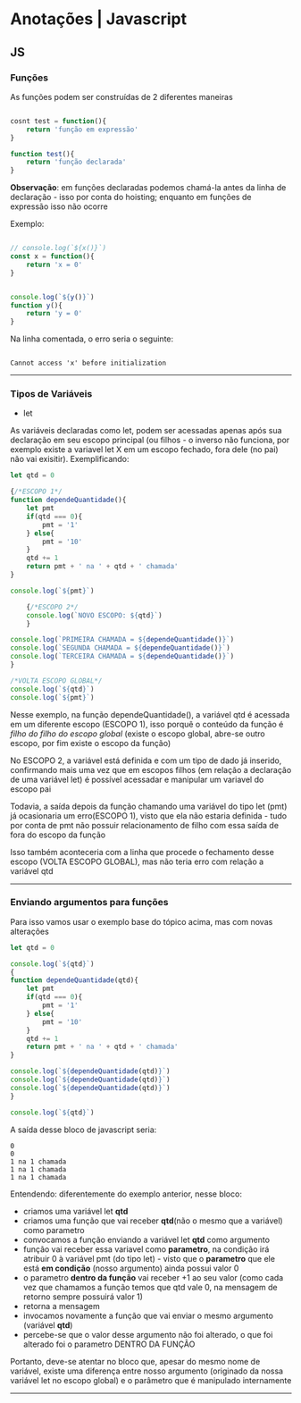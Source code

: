 # Anotações | Javascript

## JS

### Funções

As funções podem ser construídas de 2 diferentes maneiras

```js

cosnt test = function(){
    return 'função em expressão'
}

function test(){
    return 'função declarada'
}

```

**Observação**: em funções declaradas podemos chamá-la antes da linha de declaração - isso por conta do hoisting; enquanto em funções de expressão isso não ocorre

Exemplo:

```js

// console.log(`${x()}`)
const x = function(){
    return 'x = 0'
}


console.log(`${y()}`)
function y(){
    return 'y = 0'
}

```

Na linha comentada, o erro seria o seguinte: 

```

Cannot access 'x' before initialization

```

---

### Tipos de Variáveis

* let

As variáveis declaradas como let, podem ser acessadas apenas após sua declaração em seu escopo principal (ou filhos - o inverso não funciona, por exemplo existe a variavel let X em um escopo fechado, fora dele (no pai) não vai exisitir). Exemplificando:

```js
let qtd = 0

{/*ESCOPO 1*/
function dependeQuantidade(){
    let pmt
    if(qtd === 0){
        pmt = '1'
    } else{
        pmt = '10'
    }
    qtd += 1
    return pmt + ' na ' + qtd + ' chamada'
}

console.log(`${pmt}`)

    {/*ESCOPO 2*/
    console.log(`NOVO ESCOPO: ${qtd}`)
    }

console.log(`PRIMEIRA CHAMADA = ${dependeQuantidade()}`)
console.log(`SEGUNDA CHAMADA = ${dependeQuantidade()}`)
console.log(`TERCEIRA CHAMADA = ${dependeQuantidade()}`)
}

/*VOLTA ESCOPO GLOBAL*/
console.log(`${qtd}`)
console.log(`${pmt}`)
```

Nesse exemplo, na função dependeQuantidade(), a variável qtd é acessada em um diferente escopo (ESCOPO 1), isso porquê o conteúdo da função é *filho do filho do escopo global* (existe o escopo global, abre-se outro escopo, por fim existe o escopo da função)

No ESCOPO 2, a variável está definida e com um tipo de dado já inserido, confirmando mais uma vez que em escopos filhos (em relação a declaração de uma variável let) é possível acessadar e manipular um variavel do escopo pai

Todavia, a saída depois da função chamando uma variável do tipo let (pmt) já ocasionaria um erro(ESCOPO 1), visto que ela não estaria definida - tudo por conta de pmt não possuir relacionamento de filho com essa saída de fora do escopo da função

Isso também aconteceria com a linha que procede o fechamento desse escopo (VOLTA ESCOPO GLOBAL), mas não teria erro com relação a variável qtd

---
### Enviando argumentos para funções

Para isso vamos usar o exemplo base do tópico acima, mas com novas alterações

```js
let qtd = 0

console.log(`${qtd}`)
{
function dependeQuantidade(qtd){
    let pmt
    if(qtd === 0){
        pmt = '1'
    } else{
        pmt = '10'
    }
    qtd += 1
    return pmt + ' na ' + qtd + ' chamada'
}

console.log(`${dependeQuantidade(qtd)}`)
console.log(`${dependeQuantidade(qtd)}`)
console.log(`${dependeQuantidade(qtd)}`)
}

console.log(`${qtd}`)
```

A saída desse bloco de javascript seria:

```
0
0
1 na 1 chamada
1 na 1 chamada
1 na 1 chamada
```

Entendendo: diferentemente do exemplo anterior, nesse bloco:
* criamos uma variável let **qtd**
* criamos uma função que vai receber **qtd**(não o mesmo que a variável) como parametro
* convocamos a função enviando a variável let **qtd** como argumento
* função vai receber essa variavel como **parametro**, na condição irá atribuir 0 à variável pmt (do tipo let) - visto que o **parametro** que ele está **em condição** (nosso argumento) ainda possui valor 0
* o parametro **dentro da função** vai receber +1 ao seu valor (como cada vez que chamamos a função temos que qtd vale 0, na mensagem de retorno sempre possuirá valor 1)
* retorna a mensagem
* invocamos novamente a função que vai enviar o mesmo argumento (variável **qtd**)
* percebe-se que o valor desse argumento não foi alterado, o que foi alterado foi o parametro DENTRO DA FUNÇÃO

Portanto, deve-se atentar no bloco que, apesar do mesmo nome de variável, existe uma diferença entre nosso argumento (originado da nossa variável let no escopo global) e o parâmetro que é manipulado internamente

---